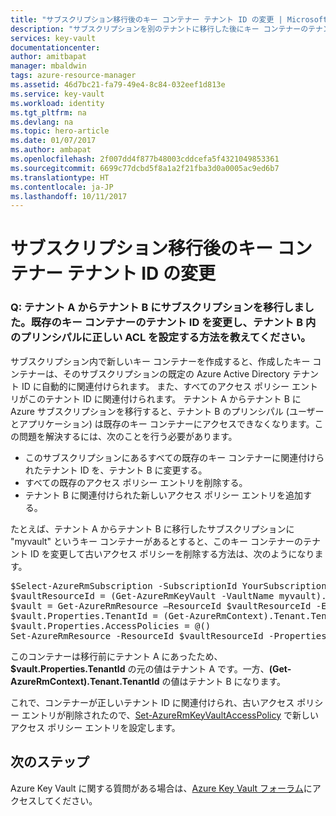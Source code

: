 ```yaml
---
title: "サブスクリプション移行後のキー コンテナー テナント ID の変更 | Microsoft Azure"
description: "サブスクリプションを別のテナントに移行した後にキー コンテナーのテナント ID を切り替える方法について説明します。"
services: key-vault
documentationcenter: 
author: amitbapat
manager: mbaldwin
tags: azure-resource-manager
ms.assetid: 46d7bc21-fa79-49e4-8c84-032eef1d813e
ms.service: key-vault
ms.workload: identity
ms.tgt_pltfrm: na
ms.devlang: na
ms.topic: hero-article
ms.date: 01/07/2017
ms.author: ambapat
ms.openlocfilehash: 2f007dd4f877b48003cddcefa5f4321049853361
ms.sourcegitcommit: 6699c77dcbd5f8a1a2f21fba3d0a0005ac9ed6b7
ms.translationtype: HT
ms.contentlocale: ja-JP
ms.lasthandoff: 10/11/2017
---
```

# <a name="change-a-key-vault-tenant-id-after-a-subscription-move"></a>サブスクリプション移行後のキー コンテナー テナント ID の変更
### <a name="q-my-subscription-was-moved-from-tenant-a-to-tenant-b-how-do-i-change-the-tenant-id-for-my-existing-key-vault-and-set-correct-acls-for-principals-in-tenant-b"></a>Q: テナント A からテナント B にサブスクリプションを移行しました。既存のキー コンテナーのテナント ID を変更し、テナント B 内のプリンシパルに正しい ACL を設定する方法を教えてください。
サブスクリプション内で新しいキー コンテナーを作成すると、作成したキー コンテナーは、そのサブスクリプションの既定の Azure Active Directory テナント ID に自動的に関連付けられます。 また、すべてのアクセス ポリシー エントリがこのテナント ID に関連付けられます。 テナント A からテナント B に Azure サブスクリプションを移行すると、テナント B のプリンシパル (ユーザーとアプリケーション) は既存のキー コンテナーにアクセスできなくなります。この問題を解決するには、次のことを行う必要があります。

* このサブスクリプションにあるすべての既存のキー コンテナーに関連付けられたテナント ID を、テナント B に変更する。
* すべての既存のアクセス ポリシー エントリを削除する。
* テナント B に関連付けられた新しいアクセス ポリシー エントリを追加する。

たとえば、テナント A からテナント B に移行したサブスクリプションに "myvault" というキー コンテナーがあるとすると、このキー コンテナーのテナント ID を変更して古いアクセス ポリシーを削除する方法は、次のようになります。

<pre>
$Select-AzureRmSubscription -SubscriptionId YourSubscriptionID
$vaultResourceId = (Get-AzureRmKeyVault -VaultName myvault).ResourceId
$vault = Get-AzureRmResource –ResourceId $vaultResourceId -ExpandProperties
$vault.Properties.TenantId = (Get-AzureRmContext).Tenant.TenantId
$vault.Properties.AccessPolicies = @()
Set-AzureRmResource -ResourceId $vaultResourceId -Properties $vault.Properties
</pre>

このコンテナーは移行前にテナント A にあったため、**$vault.Properties.TenantId** の元の値はテナント A です。一方、**(Get-AzureRmContext).Tenant.TenantId** の値はテナント B になります。

これで、コンテナーが正しいテナント ID に関連付けられ、古いアクセス ポリシー エントリが削除されたので、[Set-AzureRmKeyVaultAccessPolicy](https://msdn.microsoft.com/library/mt603625.aspx) で新しいアクセス ポリシー エントリを設定します。

## <a name="next-steps"></a>次のステップ
Azure Key Vault に関する質問がある場合は、[Azure Key Vault フォーラム](https://social.msdn.microsoft.com/forums/azure/home?forum=AzureKeyVault)にアクセスしてください。

